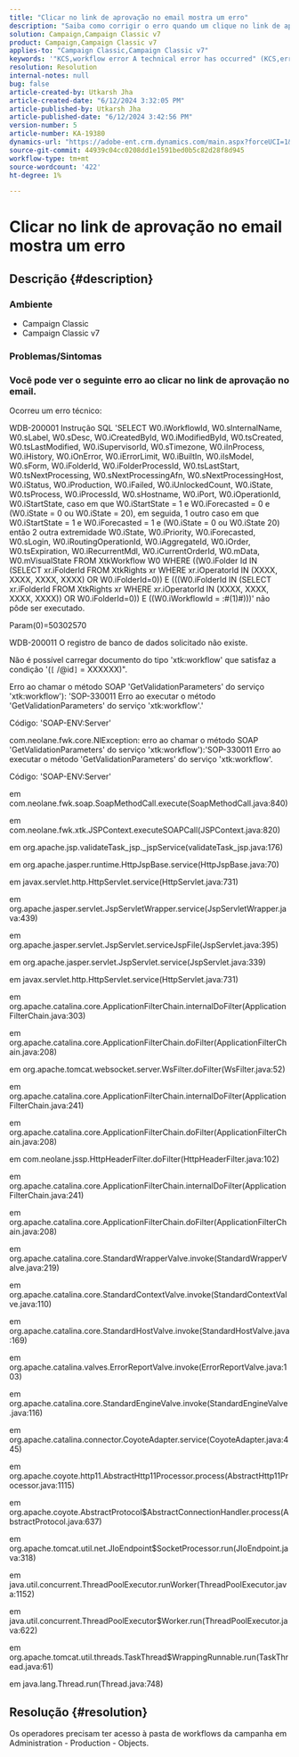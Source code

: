 ```yaml
---
title: "Clicar no link de aprovação no email mostra um erro"
description: "Saiba como corrigir o erro quando um clique no link de aprovação no email mostra um erro no Adobe Campaign Classic."
solution: Campaign,Campaign Classic v7
product: Campaign,Campaign Classic v7
applies-to: "Campaign Classic,Campaign Classic v7"
keywords: '"KCS,workflow error A technical error has occurred" (KCS,erro de fluxo de trabalho Ocorreu um erro técnico)'
resolution: Resolution
internal-notes: null
bug: false
article-created-by: Utkarsh Jha
article-created-date: "6/12/2024 3:32:05 PM"
article-published-by: Utkarsh Jha
article-published-date: "6/12/2024 3:42:56 PM"
version-number: 5
article-number: KA-19380
dynamics-url: "https://adobe-ent.crm.dynamics.com/main.aspx?forceUCI=1&pagetype=entityrecord&etn=knowledgearticle&id=6b894ee8-d028-ef11-840a-00224808decd"
source-git-commit: 44939c04cc0208dd1e1591bed0b5c82d28f8d945
workflow-type: tm+mt
source-wordcount: '422'
ht-degree: 1%

---
```


# Clicar no link de aprovação no email mostra um erro

## Descrição {#description}


### <b>Ambiente</b>

- Campaign Classic
- Campaign Classic v7




### <b>Problemas/Sintomas</b>

### Você pode ver o seguinte erro ao clicar no link de aprovação no email.



Ocorreu um erro técnico:

WDB-200001 Instrução SQL &#39;SELECT W0.iWorkflowId, W0.sInternalName, W0.sLabel, W0.sDesc, W0.iCreatedById, W0.iModifiedById, W0.tsCreated, W0.tsLastModified, W0.iSupervisorId, W0.sTimezone, W0.iInProcess, W0.iHistory, W0.iOnError, W0.iErrorLimit, W0.iBuiltIn, W0.iIsModel, W0.sForm, W0.iFolderId, W0.iFolderProcessId, W0.tsLastStart, W0.tsNextProcessing, W0.sNextProcessingAfn, W0.sNextProcessingHost, W0.iStatus, W0.iProduction, W0.iFailed, W0.iUnlockedCount, W0.iState, W0.tsProcess, W0.iProcessId, W0.sHostname, W0.iPort, W0.iOperationId, W0.iStartState, caso em que W0.iStartState = 1 e W0.iForecasted = 0 e (W0.iState = 0 ou W0.iState = 20), em seguida, 1 outro caso em que W0.iStartState = 1 e W0.iForecasted = 1 e (W0.iState = 0 ou W0.iState 20) então 2 outra extremidade W0.iState, W0.iPriority, W0.iForecasted, W0.sLogin, W0.iRoutingOperationId, W0.iAggregateId, W0.iOrder, W0.tsExpiration, W0.iRecurrentMdl, W0.iCurrentOrderId, W0.mData, W0.mVisualState FROM XtkWorkflow W0 WHERE ((W0.iFolder Id IN (SELECT xr.iFolderId FROM XtkRights xr WHERE xr.iOperatorId IN (XXXX, XXXX, XXXX, XXXX) OR W0.iFolderId=0)) E (((W0.iFolderId IN (SELECT xr.iFolderId FROM XtkRights xr WHERE xr.iOperatorId IN (XXXX, XXXX, XXXX, XXXX)) OR W0.iFolderId=0)) E ((W0.iWorkflowId = :#(1)#)))&#39; não pôde ser executado.

Param(0)=50302570



WDB-200011 O registro de banco de dados solicitado não existe.

Não é possível carregar documento do tipo &#39;xtk:workflow&#39; que satisfaz a condição &#39;(`[` /@id`]`  = XXXXXX)&quot;.



Erro ao chamar o método SOAP &#39;GetValidationParameters&#39; do serviço &#39;xtk:workflow&#39;): &#39;SOP-330011 Erro ao executar o método &#39;GetValidationParameters&#39; do serviço &#39;xtk:workflow&#39;.&#39;



Código: &#39;SOAP-ENV:Server&#39;

com.neolane.fwk.core.NlException: erro ao chamar o método SOAP &#39;GetValidationParameters&#39; do serviço &#39;xtk:workflow&#39;):&#39;SOP-330011 Erro ao executar o método &#39;GetValidationParameters&#39; do serviço &#39;xtk:workflow&#39;.

Código: &#39;SOAP-ENV:Server&#39;

em com.neolane.fwk.soap.SoapMethodCall.execute(SoapMethodCall.java:840)

em com.neolane.fwk.xtk.JSPContext.executeSOAPCall(JSPContext.java:820)

em org.apache.jsp.validateTask_jsp._jspService(validateTask_jsp.java:176)

em org.apache.jasper.runtime.HttpJspBase.service(HttpJspBase.java:70)

em javax.servlet.http.HttpServlet.service(HttpServlet.java:731)

em org.apache.jasper.servlet.JspServletWrapper.service(JspServletWrapper.java:439)

em org.apache.jasper.servlet.JspServlet.serviceJspFile(JspServlet.java:395)

em org.apache.jasper.servlet.JspServlet.service(JspServlet.java:339)

em javax.servlet.http.HttpServlet.service(HttpServlet.java:731)

em org.apache.catalina.core.ApplicationFilterChain.internalDoFilter(ApplicationFilterChain.java:303)

em org.apache.catalina.core.ApplicationFilterChain.doFilter(ApplicationFilterChain.java:208)

em org.apache.tomcat.websocket.server.WsFilter.doFilter(WsFilter.java:52)

em org.apache.catalina.core.ApplicationFilterChain.internalDoFilter(ApplicationFilterChain.java:241)

em org.apache.catalina.core.ApplicationFilterChain.doFilter(ApplicationFilterChain.java:208)

em com.neolane.jssp.HttpHeaderFilter.doFilter(HttpHeaderFilter.java:102)

em org.apache.catalina.core.ApplicationFilterChain.internalDoFilter(ApplicationFilterChain.java:241)

em org.apache.catalina.core.ApplicationFilterChain.doFilter(ApplicationFilterChain.java:208)

em org.apache.catalina.core.StandardWrapperValve.invoke(StandardWrapperValve.java:219)

em org.apache.catalina.core.StandardContextValve.invoke(StandardContextValve.java:110)

em org.apache.catalina.core.StandardHostValve.invoke(StandardHostValve.java:169)

em org.apache.catalina.valves.ErrorReportValve.invoke(ErrorReportValve.java:103)

em org.apache.catalina.core.StandardEngineValve.invoke(StandardEngineValve.java:116)

em org.apache.catalina.connector.CoyoteAdapter.service(CoyoteAdapter.java:445)

em org.apache.coyote.http11.AbstractHttp11Processor.process(AbstractHttp11Processor.java:1115)

em org.apache.coyote.AbstractProtocol$AbstractConnectionHandler.process(AbstractProtocol.java:637)

em org.apache.tomcat.util.net.JIoEndpoint$SocketProcessor.run(JIoEndpoint.java:318)

em java.util.concurrent.ThreadPoolExecutor.runWorker(ThreadPoolExecutor.java:1152)

em java.util.concurrent.ThreadPoolExecutor$Worker.run(ThreadPoolExecutor.java:622)

em org.apache.tomcat.util.threads.TaskThread$WrappingRunnable.run(TaskThread.java:61)

em java.lang.Thread.run(Thread.java:748)


## Resolução {#resolution}


Os operadores precisam ter acesso à pasta de workflows da campanha em Administration - Production - Objects.
